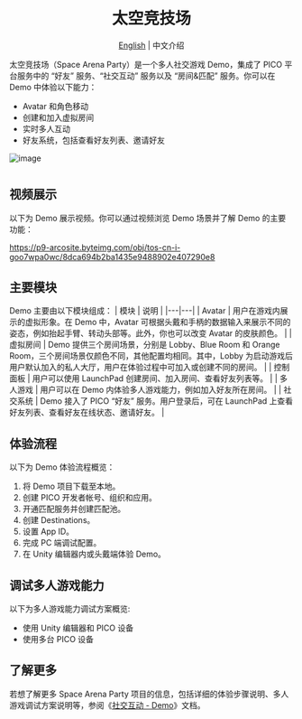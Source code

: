 <h1 align="center">
<span>太空竞技场</span>
</h1>
<p align="center">
    <a href="./README.md">English</a> | 中文介绍
</p>

太空竞技场（Space Arena Party）是一个多人社交游戏 Demo，集成了 PICO 平台服务中的 “好友” 服务、“社交互动” 服务以及 “房间&匹配” 服务。你可以在 Demo 中体验以下能力：
- Avatar 和角色移动
- 创建和加入虚拟房间
- 实时多人互动
- 好友系统，包括查看好友列表、邀请好友
 
![image](https://github.com/Pico-Developer/PlatformSamples-Unity-SpaceArenaParty/assets/110143438/d2239b63-e0e7-4a67-9d2b-0cdb3bde2c3f)<h1 align="center">

## 视频展示
以下为 Demo 展示视频。你可以通过视频浏览 Demo 场景并了解 Demo 的主要功能：

https://p9-arcosite.byteimg.com/obj/tos-cn-i-goo7wpa0wc/8dca694b2ba1435e9488902e407290e8

## 主要模块
Demo 主要由以下模块组成：
| 模块 | 说明 |
|---|---|
| Avatar | 用户在游戏内展示的虚拟形象。在 Demo 中，Avatar 可根据头戴和手柄的数据输入来展示不同的姿态，例如抬起手臂、转动头部等。此外，你也可以改变 Avatar 的皮肤颜色。 |
| 虚拟房间 | Demo 提供三个房间场景，分别是 Lobby、Blue Room 和 Orange Room，三个房间场景仅颜色不同，其他配置均相同。其中，Lobby 为启动游戏后用户默认加入的私人大厅，用户在体验过程中可加入或创建不同的房间。 |
| 控制面板 | 用户可以使用 LaunchPad 创建房间、加入房间、查看好友列表等。 |
| 多人游戏 | 用户可以在 Demo 内体验多人游戏能力，例如加入好友所在房间。 |
| 社交系统 | Demo 接入了 PICO “好友” 服务。用户登录后，可在 LaunchPad 上查看好友列表、查看好友在线状态、邀请好友。 |

## 体验流程
以下为 Demo 体验流程概览：
1. 将 Demo 项目下载至本地。
2. 创建 PICO 开发者帐号、组织和应用。
3. 开通匹配服务并创建匹配池。
4. 创建 Destinations。
5. 设置 App ID。
6. 完成 PC 端调试配置。
7. 在 Unity 编辑器内或头戴端体验 Demo。

## 调试多人游戏能力
以下为多人游戏能力调试方案概览:
- 使用 Unity 编辑器和 PICO 设备
- 使用多台 PICO 设备

## 了解更多
若想了解更多 Space Arena Party 项目的信息，包括详细的体验步骤说明、多人游戏调试方案说明等，参阅《[社交互动 - Demo](https://developer-cn.pico-interactive.com/document/unity/social-interaction-demo/)》文档。

